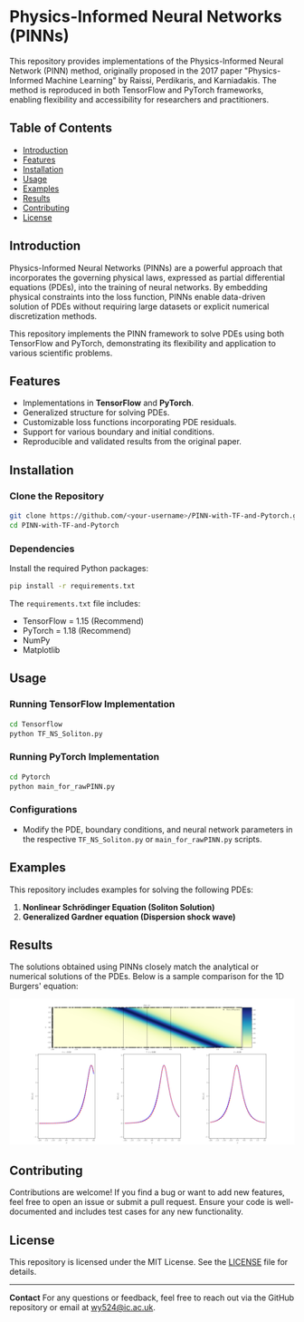 # Physics-Informed Neural Networks (PINNs)

This repository provides implementations of the Physics-Informed Neural Network (PINN) method, originally proposed in the 2017 paper "Physics-Informed Machine Learning" by Raissi, Perdikaris, and Karniadakis. The method is reproduced in both TensorFlow and PyTorch frameworks, enabling flexibility and accessibility for researchers and practitioners.

## Table of Contents

- [Introduction](#introduction)
- [Features](#features)
- [Installation](#installation)
- [Usage](#usage)
- [Examples](#examples)
- [Results](#results)
- [Contributing](#contributing)
- [License](#license)

## Introduction

Physics-Informed Neural Networks (PINNs) are a powerful approach that incorporates the governing physical laws, expressed as partial differential equations (PDEs), into the training of neural networks. By embedding physical constraints into the loss function, PINNs enable data-driven solution of PDEs without requiring large datasets or explicit numerical discretization methods.

This repository implements the PINN framework to solve PDEs using both TensorFlow and PyTorch, demonstrating its flexibility and application to various scientific problems.

## Features

- Implementations in **TensorFlow** and **PyTorch**.
- Generalized structure for solving PDEs.
- Customizable loss functions incorporating PDE residuals.
- Support for various boundary and initial conditions.
- Reproducible and validated results from the original paper.

## Installation

### Clone the Repository

```bash
git clone https://github.com/<your-username>/PINN-with-TF-and-Pytorch.git
cd PINN-with-TF-and-Pytorch
```

### Dependencies

Install the required Python packages:

```bash
pip install -r requirements.txt
```

The `requirements.txt` file includes:

- TensorFlow = 1.15 (Recommend)
- PyTorch = 1.18 (Recommend)
- NumPy
- Matplotlib

## Usage

### Running TensorFlow Implementation

```bash
cd Tensorflow
python TF_NS_Soliton.py
```

### Running PyTorch Implementation

```bash
cd Pytorch
python main_for_rawPINN.py
```

### Configurations

- Modify the PDE, boundary conditions, and neural network parameters in the respective `TF_NS_Soliton.py` or `main_for_rawPINN.py` scripts.

## Examples

This repository includes examples for solving the following PDEs:

1. **Nonlinear Schrödinger Equation (Soliton Solution)**
2. **Generalized Gardner equation (Dispersion shock wave)**

## Results

The solutions obtained using PINNs closely match the analytical or numerical solutions of the PDEs. Below is a sample comparison for the 1D Burgers' equation:

![Nonlinear Schrödinger Equation Results](Tensorflow/Soliton.png)

## Contributing

Contributions are welcome! If you find a bug or want to add new features, feel free to open an issue or submit a pull request. Ensure your code is well-documented and includes test cases for any new functionality.

## License

This repository is licensed under the MIT License. See the [LICENSE](LICENSE) file for details.

---

**Contact**
For any questions or feedback, feel free to reach out via the GitHub repository or email at <wy524@ic.ac.uk>.
